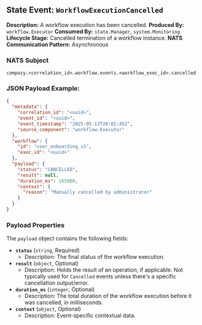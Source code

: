 ## State Event: `WorkflowExecutionCancelled`

**Description:** A workflow execution has been cancelled.
**Produced By:** `workflow.Executor`
**Consumed By:** `state.Manager`, `system.Monitoring`
**Lifecycle Stage:** Cancelled termination of a workflow instance.
**NATS Communication Pattern:** Asynchronous

### NATS Subject

`compozy.<correlation_id>.workflow.events.<workflow_exec_id>.cancelled`

### JSON Payload Example:

```json
{
  "metadata": {
    "correlation_id": "<uuid>",
    "event_id": "<uuid>",
    "event_timestamp": "2025-05-13T20:02:45Z",
    "source_component": "workflow.Executor"
  },
  "workflow": {
    "id": "user_onboarding_v1",
    "exec_id": "<uuid>"
  },
  "payload": {
    "status": "CANCELLED",
    "result": null,
    "duration_ms": 165000,
    "context": {
      "reason": "Manually cancelled by administrator"
    }
  }
}
```

### Payload Properties

The `payload` object contains the following fields:
-   **`status`** (`string`, Required)
    -   Description: The final status of the workflow execution.
-   **`result`** (`object`, Optional)
    -   Description: Holds the result of an operation, if applicable. Not typically used for `Cancelled` events unless there's a specific cancellation output/error.
-   **`duration_ms`** (`integer`, Optional)
    -   Description: The total duration of the workflow execution before it was cancelled, in milliseconds.
-   **`context`** (`object`, Optional)
    -   Description: Event-specific contextual data.


